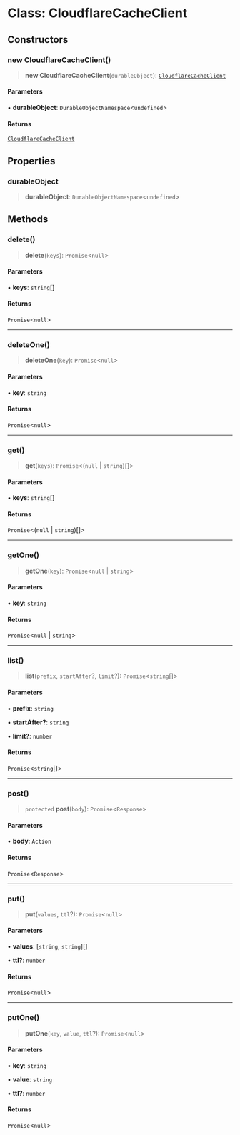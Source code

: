 # Class: CloudflareCacheClient

## Constructors

### new CloudflareCacheClient()

> **new CloudflareCacheClient**(`durableObject`): [`CloudflareCacheClient`](CloudflareCacheClient.md)

#### Parameters

• **durableObject**: `DurableObjectNamespace`\<`undefined`\>

#### Returns

[`CloudflareCacheClient`](CloudflareCacheClient.md)

## Properties

### durableObject

> **durableObject**: `DurableObjectNamespace`\<`undefined`\>

## Methods

### delete()

> **delete**(`keys`): `Promise`\<`null`\>

#### Parameters

• **keys**: `string`[]

#### Returns

`Promise`\<`null`\>

---

### deleteOne()

> **deleteOne**(`key`): `Promise`\<`null`\>

#### Parameters

• **key**: `string`

#### Returns

`Promise`\<`null`\>

---

### get()

> **get**(`keys`): `Promise`\<(`null` \| `string`)[]\>

#### Parameters

• **keys**: `string`[]

#### Returns

`Promise`\<(`null` \| `string`)[]\>

---

### getOne()

> **getOne**(`key`): `Promise`\<`null` \| `string`\>

#### Parameters

• **key**: `string`

#### Returns

`Promise`\<`null` \| `string`\>

---

### list()

> **list**(`prefix`, `startAfter`?, `limit`?): `Promise`\<`string`[]\>

#### Parameters

• **prefix**: `string`

• **startAfter?**: `string`

• **limit?**: `number`

#### Returns

`Promise`\<`string`[]\>

---

### post()

> `protected` **post**(`body`): `Promise`\<`Response`\>

#### Parameters

• **body**: `Action`

#### Returns

`Promise`\<`Response`\>

---

### put()

> **put**(`values`, `ttl`?): `Promise`\<`null`\>

#### Parameters

• **values**: [`string`, `string`][]

• **ttl?**: `number`

#### Returns

`Promise`\<`null`\>

---

### putOne()

> **putOne**(`key`, `value`, `ttl`?): `Promise`\<`null`\>

#### Parameters

• **key**: `string`

• **value**: `string`

• **ttl?**: `number`

#### Returns

`Promise`\<`null`\>
